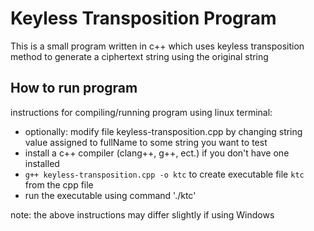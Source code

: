 # Keyless Transposition Program
This is a small program written in c++ which uses keyless transposition method to generate
a ciphertext string using the original string

## How to run program
instructions for compiling/running program using linux terminal:
- optionally: modify file keyless-transposition.cpp by changing string value assigned to fullName to some string you want to test
- install a c++ compiler (clang++, g++, ect.) if you don't have one installed
- `g++ keyless-transposition.cpp -o ktc` to create executable file `ktc` from the cpp file
- run the executable using command './ktc'

note: the above instructions may differ slightly if using Windows
